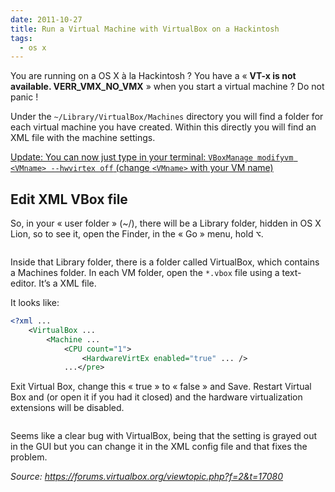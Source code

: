 ```yaml
---
date: 2011-10-27
title: Run a Virtual Machine with VirtualBox on a Hackintosh
tags:
  - os x
---
```


You are running on a OS X à la Hackintosh ? You have a « **VT-x is not
available. VERR_VMX_NO_VMX** » when you start a virtual machine ? Do not panic !

Under the `~/Library/VirtualBox/Machines` directory you will find a folder for
each virtual machine you have created. Within this directly you will find an XML
file with the machine settings.

<ins datetime="2012-02-22T16:58:23+00:00">Update: You can now just type in your
terminal: `VBoxManage modifyvm <VMname> --hwvirtex off` (change `<VMname>` with
your VM name)</ins>

## Edit XML VBox file

So, in your « user folder » (~/), there will be a Library folder, hidden in OS X
Lion, so to see it, open the Finder, in the « Go » menu, hold <kbd>⌥</kbd>.

<figure class="flex-media--unknown">
  <img class="flex-media__item" title="Open Library folder with Finder" src="/media/2011/10/Open-Library-folder-wtih-Finder.png" alt="" />
</figure>

Inside that Library folder, there is a folder called VirtualBox, which contains
a Machines folder. In each VM folder, open the `*.vbox` file using a
text-editor. It’s a XML file.

It looks like:

```xml
<?xml ...
    <VirtualBox ...
        <Machine ...
            <CPU count="1">
                <HardwareVirtEx enabled="true" ... />
            ...</pre>
```

Exit Virtual Box, change this « true » to « false » and Save. Restart Virtual
Box and (or open it if you had it closed) and the hardware virtualization
extensions will be disabled.

<figure class="flex-media--unknown">
  <img class="flex-media__item" title="Edit Virtualbox xml file" src="/media/2011/10/Edit-Virtualbox-xml-file.png" alt="" />
</figure>

Seems like a clear bug with VirtualBox, being that the setting is grayed out in
the GUI but you can change it in the XML config file and that fixes the problem.

_Source: https://forums.virtualbox.org/viewtopic.php?f=2&t=17080_
